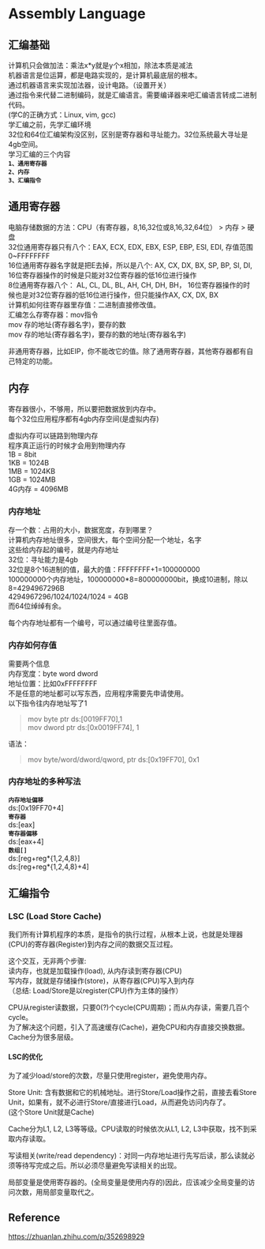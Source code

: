 # Assembly Language

## 汇编基础 
计算机只会做加法：乘法x*y就是y个x相加，除法本质是减法  
机器语言是位运算，都是电路实现的，是计算机最底层的根本。  
通过机器语言来实现加法器，设计电路。（设置开关）  
通过指令来代替二进制编码，就是汇编语言。需要编译器来吧汇编语言转成二进制代码。  
(学C的正确方式：Linux, vim, gcc)  
学汇编之前，先学汇编环境  
32位和64位汇编架构没区别，区别是寄存器和寻址能力。32位系统最大寻址是4gb空间。  
学习汇编的三个内容  
**`1、通用寄存器`**  
**`2、内存`**  
**`3、汇编指令`**  

## 通用寄存器
电脑存储数据的方法：CPU（有寄存器，8,16,32位或8,16,32,64位） > 内存 > 硬盘  
32位通用寄存器只有八个：EAX, ECX, EDX, EBX, ESP, EBP, ESI, EDI, 存值范围0~FFFFFFFF  
16位通用寄存器名字就是把E去掉，所以是八个: AX, CX, DX, BX, SP, BP, SI, DI, 16位寄存器操作的时候是只能对32位寄存器的低16位进行操作  
8位通用寄存器八个： AL, CL, DL, BL, AH, CH, DH, BH， 16位寄存器操作的时候也是对32位寄存器的低16位进行操作，但只能操作AX, CX, DX, BX  
计算机如何往寄存器里存值：二进制直接修改值。  
汇编怎么存寄存器：mov指令  
mov 存的地址(寄存器名字)，要存的数  
mov 存的地址(寄存器名字)，要存的数的地址(寄存器名字)  

非通用寄存器，比如EIP，你不能改它的值。除了通用寄存器，其他寄存器都有自己特定的功能。  

## 内存
寄存器很小，不够用，所以要把数据放到内存中。  
每个32位应用程序都有4gb内存空间(是虚拟内存)  

虚拟内存可以链路到物理内存  
程序真正运行的时候才会用到物理内存  
1B = 8bit  
1KB = 1024B  
1MB = 1024KB  
1GB = 1024MB  
4G内存 = 4096MB  

### 内存地址
存一个数：占用的大小，数据宽度，存到哪里？  
计算机内存地址很多，空间很大，每个空间分配一个地址，名字  
这些给内存起的编号，就是内存地址  
32位：寻址能力是4gb  
32位是8个16进制的值，最大的值：FFFFFFFF+1=100000000  
100000000个内存地址，100000000*8=800000000bit，换成10进制，除以8=4294967296B  
4294967296/1024/1024/1024 = 4GB  
而64位绰绰有余。  

每个内存地址都有一个编号，可以通过编号往里面存值。  

### 内存如何存值
需要两个信息  
内存宽度：byte word dword  
地址位置：比如0xFFFFFFFF  
不是任意的地址都可以写东西，应用程序需要先申请使用。  
以下指令往内存地址写了1  
> mov byte ptr ds:[0019FF70],1  
> mov dword ptr ds:[0x0019FF74], 1  

语法：  
> mov byte/word/dword/qword, ptr ds:[0x19FF70], 0x1  


### 内存地址的多种写法
**`内存地址偏移`**  
ds:[0x19FF70+4]  
**`寄存器`**  
ds:[eax]  
**`寄存器偏移`**  
ds:[eax+4]  
**`数组[]`**  
ds:[reg+reg*{1,2,4,8}]  
ds:[reg+reg*{1,2,4,8}+4]  


## 汇编指令
### LSC (Load Store Cache)
我们所有计算机程序的本质，是指令的执行过程，从根本上说，也就是处理器(CPU)的寄存器(Register)到内存之间的数据交互过程。  

这个交互，无非两个步骤:  
读内存，也就是加载操作(load), 从内存读到寄存器(CPU)  
写内存，就就是存储操作(store)，从寄存器(CPU)写入到内存  
（总结: Load/Store是以register(CPU)作为主体的操作）  

CPU从register读数据，只要0(?)个cycle(CPU周期)；而从内存读，需要几百个cycle。  
为了解决这个问题，引入了高速缓存(Cache)，避免CPU和内存直接交换数据。  
Cache分为很多层级。  

#### LSC的优化
为了减少load/store的次数，尽量只使用register，避免使用内存。  

Store Unit: 含有数据和它的机械地址。进行Store/Load操作之前，直接去看Store Unit，如果有，就不必进行Store/直接进行Load，从而避免访问内存了。  
(这个Store Unit就是Cache)  

Cache分为L1, L2, L3等等级。CPU读取的时候依次从L1, L2, L3中获取，找不到采取内存读取。  

写读相关(write/read dependency)：对同一内存地址进行先写后读，那么读就必须等待写完成之后。所以必须尽量避免写读相关的出现。  

局部变量是使用寄存器的。(全局变量是使用内存的)因此，应该减少全局变量的访问次数，用局部变量取代之。  


## Reference
https://zhuanlan.zhihu.com/p/352698929  

